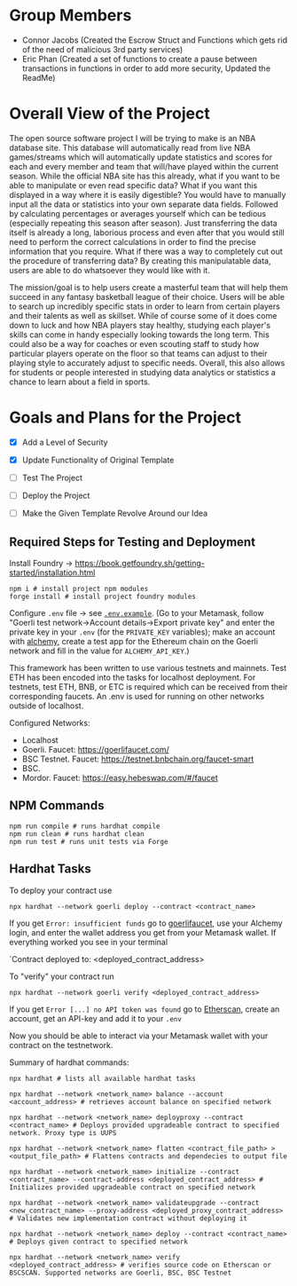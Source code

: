# Group Members

- Connor Jacobs (Created the Escrow Struct and Functions which gets rid of the need of malicious 3rd party services)
- Eric Phan (Created a set of functions to create a pause between transactions in functions in order to add more security, Updated the ReadMe)

# Overall View of the Project

The open source software project I will be trying to make is an NBA database site. This database will automatically read from live NBA games/streams which will automatically update statistics and scores for each and every member and team that will/have played within the current season. While the official NBA site has this already, what if you want to be able to manipulate or even read specific data? What if you want this displayed in a way where it is easily digestible? You would have to manually input all the data or statistics into your own separate data fields. Followed by calculating percentages or averages yourself which can be tedious (especially repeating this season after season). Just transferring the data itself is already a long, laborious process and even after that you would still need to perform the correct calculations in order to find the precise information that you require. What if there was a way to completely cut out the procedure of transferring data? By creating this manipulatable data, users are able to do whatsoever they would like with it. 

The mission/goal is to help users create a masterful team that will help them succeed in any fantasy basketball league of their choice. Users will be able to search up incredibly specific stats in order to learn from certain players and their talents as well as skillset. While of course some of it does come down to luck and how NBA players stay healthy, studying each player's skills can come in handy especially looking towards the long term. This could also be a way for coaches or even scouting staff to study how particular players operate on the floor so that teams can adjust to their playing style to accurately adjust to specific needs. Overall, this also allows for students or people interested in studying data analytics or statistics a chance to learn about a field in sports.

# Goals and Plans for the Project

- [x] Add a Level of Security

- [x] Update Functionality of Original Template

- [ ] Test The Project

- [ ] Deploy the Project

- [ ] Make the Given Template Revolve Around our Idea

## Required Steps for Testing and Deployment

Install Foundry -> https://book.getfoundry.sh/getting-started/installation.html

```
npm i # install project npm modules
forge install # install project foundry modules
```

Configure `.env` file -> see [`.env.example`](https://github.com/alexhkurz/introduction-to-smart-contracts/blob/main/.env.example). (Go to your Metamask, follow "Goerli test network->Account details->Export private key" and enter the private key in your `.env` (for the `PRIVATE_KEY` variables); make an account with [alchemy](https://www.alchemy.com/), create a test app for the Ethereum chain on the Goerli network and fill in the value for `ALCHEMY_API_KEY`.)

This framework has been written to use various testnets and mainnets. Test ETH has been encoded into the tasks for localhost deployment. For testnets, test ETH, BNB, or ETC is required which can be received from their corresponding faucets. An .env is used for running on other networks outside of localhost.

Configured Networks:

- Localhost
- Goerli. Faucet: https://goerlifaucet.com/
- BSC Testnet. Faucet: https://testnet.bnbchain.org/faucet-smart
- BSC.
- Mordor. Faucet: https://easy.hebeswap.com/#/faucet

## NPM Commands

```
npm run compile # runs hardhat compile
npm run clean # runs hardhat clean
npm run test # runs unit tests via Forge
```

## Hardhat Tasks

To deploy your contract use

```
npx hardhat --network goerli deploy --contract <contract_name> 
```

If you get `Error: insufficient funds` go to [goerlifaucet](https://goerlifaucet.com/), use your Alchemy login, and enter the wallet address you get from your Metamask wallet. If everything worked you see in your terminal

`Contract deployed to: <deployed_contract_address>    

To "verify" your contract run

```
npx hardhat --network goerli verify <deployed_contract_address> 
```

If you get `Error [...] no API token was found` go to [Etherscan](https://etherscan.io/), create an account, get an API-key and add it to your `.env` 

Now you should be able to interact via your Metamask wallet with your contract on the testnetwork.

Summary of hardhat commands:

```
npx hardhat # lists all available hardhat tasks

npx hardhat --network <network_name> balance --account <account_address> # retrieves account balance on specified network

npx hardhat --network <network_name> deployproxy --contract <contract_name> # Deploys provided upgradeable contract to specified network. Proxy type is UUPS

npx hardhat --network <network_name> flatten <contract_file_path> > <output_file_path> # Flattens contracts and dependecies to output file

npx hardhat --network <network_name> initialize --contract <contract_name> --contract-address <deployed_contract_address> # Initializes provided upgradeable contract on specified network

npx hardhat --network <network_name> validateupgrade --contract <new_contract_name> --proxy-address <deployed_proxy_contract_address> # Validates new implementation contract without deploying it

npx hardhat --network <network_name> deploy --contract <contract_name> # Deploys given contract to specified network

npx hardhat --network <network_name> verify <deployed_contract_address> # verifies source code on Etherscan or BSCSCAN. Supported networks are Goerli, BSC, BSC Testnet
```
